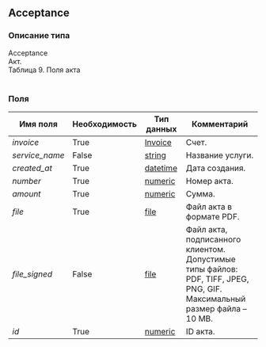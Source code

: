 
## Acceptance

### Описание типа
Acceptance<br/>Акт.<br/>Таблица 9. Поля акта<br/><br/>
### Поля

| Имя поля | Необходимость | Тип данных | Комментарий |
|---|---|---|---|
|*invoice*|True|[Invoice](/docs/types/Invoice.md)|Счет.<br/>|
|*service_name*|False|[string](/docs/types/string.md)|Название услуги.<br/>|
|*created_at*|True|[datetime](/docs/types/datetime.md)|Дата создания.<br/>|
|*number*|True|[numeric](/docs/types/numeric.md)|Номер акта.<br/>|
|*amount*|True|[numeric](/docs/types/numeric.md)|Сумма.<br/>|
|*file*|True|[file](/docs/types/file.md)|Файл акта в формате PDF.<br/>|
|*file_signed*|False|[file](/docs/types/file.md)|Файл акта, подписанного клиентом.<br/>Допустимые типы файлов: PDF, TIFF, JPEG, PNG, GIF.<br/>Максимальный размер файла – 10 MB.<br/>|
|*id*|True|[numeric](/docs/types/numeric.md)|ID акта.<br/>|
